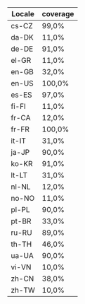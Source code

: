 ﻿| Locale | coverage |
| ------ | -------- |
| cs-CZ | 99,0% |
| da-DK | 11,0% |
| de-DE | 91,0% |
| el-GR | 11,0% |
| en-GB | 32,0% |
| en-US | 100,0% |
| es-ES | 97,0% |
| fi-FI | 11,0% |
| fr-CA | 12,0% |
| fr-FR | 100,0% |
| it-IT | 31,0% |
| ja-JP | 90,0% |
| ko-KR | 91,0% |
| lt-LT | 31,0% |
| nl-NL | 12,0% |
| no-NO | 11,0% |
| pl-PL | 90,0% |
| pt-BR | 33,0% |
| ru-RU | 89,0% |
| th-TH | 46,0% |
| ua-UA | 90,0% |
| vi-VN | 10,0% |
| zh-CN | 38,0% |
| zh-TW | 10,0% |
